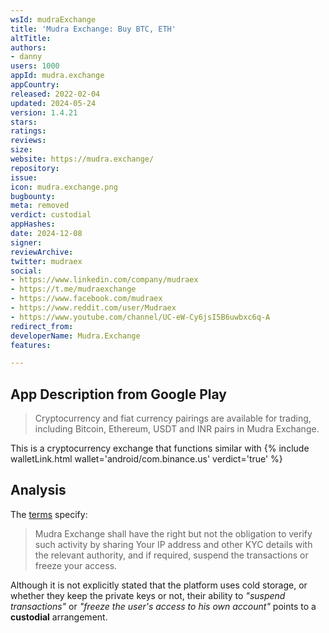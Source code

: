 ```yaml
---
wsId: mudraExchange
title: 'Mudra Exchange: Buy BTC, ETH'
altTitle: 
authors:
- danny
users: 1000
appId: mudra.exchange
appCountry: 
released: 2022-02-04
updated: 2024-05-24
version: 1.4.21
stars: 
ratings: 
reviews: 
size: 
website: https://mudra.exchange/
repository: 
issue: 
icon: mudra.exchange.png
bugbounty: 
meta: removed
verdict: custodial
appHashes: 
date: 2024-12-08
signer: 
reviewArchive: 
twitter: mudraex
social:
- https://www.linkedin.com/company/mudraex
- https://t.me/mudraexchange
- https://www.facebook.com/mudraex
- https://www.reddit.com/user/Mudraex
- https://www.youtube.com/channel/UC-eW-Cy6jsI5B6uwbxc6q-A
redirect_from: 
developerName: Mudra.Exchange
features: 

---
```


## App Description from Google Play

> Cryptocurrency and fiat currency pairings are available for trading, including Bitcoin, Ethereum, USDT and INR pairs in Mudra Exchange.

This is a cryptocurrency exchange that functions similar with {% include walletLink.html wallet='android/com.binance.us' verdict='true' %}

## Analysis 

The [terms](http://mudra.exchange/terms) specify:

> Mudra Exchange shall have the right but not the obligation to verify such activity by sharing Your IP address and other KYC details with the relevant authority, and if required, suspend the transactions or freeze your access.

Although it is not explicitly stated that the platform uses cold storage, or whether they keep the private keys or not, their ability to *"suspend transactions"* or *"freeze the user's access to his own account"* points to a **custodial** arrangement.